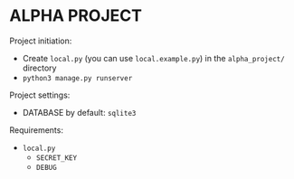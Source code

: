 # ALPHA PROJECT

Project initiation: 
   - Create `local.py` (you can use `local.example.py`) in the `alpha_project/` directory
   - `python3 manage.py runserver`
    
Project settings:
   - DATABASE by default: `sqlite3`
    
Requirements:
- `local.py`
  - `SECRET_KEY`
  - `DEBUG`
